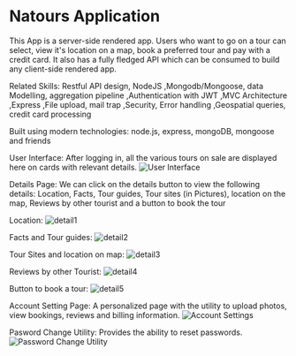 # Natours Application

This App is a server-side rendered app. Users who want to go on a tour can select, view it's location on a map, book a preferred tour and pay with a credit card.
It also has a fully fledged API which can be consumed to build any client-side rendered app.

Related Skills: Restful API design, NodeJS ,Mongodb/Mongoose, data Modelling, aggregation pipeline ,Authentication with JWT ,MVC Architecture ,Express ,File upload, mail trap ,Security, Error handling ,Geospatial queries, credit card processing

Built using modern technologies: node.js, express, mongoDB, mongoose and friends

User Interface: After logging in, all the various tours on sale are displayed here on cards with relevant details.
![User Interface](https://github.com/Stephen-Afari/natours/assets/62534292/e28e68b9-41a6-4868-a202-67ca6a8d946a)

Details Page: We can click on the details button to view the following details: Location, Facts, Tour guides, Tour sites (in Pictures), location on the map, Reviews by other tourist and a button to book the tour

Location:
![detail1](https://github.com/Stephen-Afari/natours/assets/62534292/c068ea61-9933-41e8-b010-ca2bb86bf1c7)

Facts and Tour guides:
![detail2](https://github.com/Stephen-Afari/natours/assets/62534292/ba203bb6-03f3-4a63-bb61-b8ff0d046c8f)

Tour Sites and location on map:
![detail3](https://github.com/Stephen-Afari/natours/assets/62534292/f725c8be-848e-4d97-8ae7-ef8f2e039567)

Reviews by other Tourist:
![detail4](https://github.com/Stephen-Afari/natours/assets/62534292/b1254839-031f-4d99-8b73-b81a212fd3b1)

Button to book a tour: 
![detail5](https://github.com/Stephen-Afari/natours/assets/62534292/853fb5fa-0d06-47b4-9a41-c87eed1e5f5f)

Account Setting Page: A personalized page with the utility to upload photos, view bookings, reviews and billing information. 
![Account Settings](https://github.com/Stephen-Afari/natours/assets/62534292/d03eb800-03a5-4687-98f1-d8cc3c09b169)

Pasword Change Utility: Provides the ability to reset passwords.
![Password Change Utility](https://github.com/Stephen-Afari/natours/assets/62534292/6bddb40b-e44b-4cc4-9209-de6d34a59ec1)
